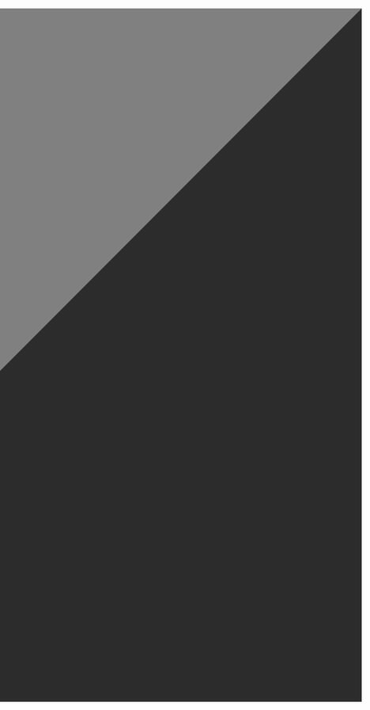 <h1>

<a href="https://example.com">
  
<tr>
  
<td>

<tr>
  
<td>

<tr>
  
<td>

<table border="700" align="right">

</td>

</tr>

</td>

</tr>

</td>

</tr>

</table>

</a>

</h1>

